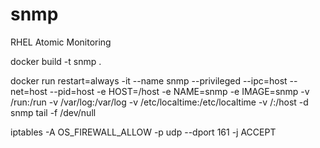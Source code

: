 # snmp
RHEL Atomic Monitoring

docker build -t snmp .

docker run restart=always -it --name snmp --privileged       --ipc=host --net=host --pid=host -e HOST=/host        -e NAME=snmp -e IMAGE=snmp        -v /run:/run -v /var/log:/var/log        -v /etc/localtime:/etc/localtime -v /:/host -d snmp tail -f /dev/null

iptables -A OS_FIREWALL_ALLOW -p udp --dport 161 -j ACCEPT


